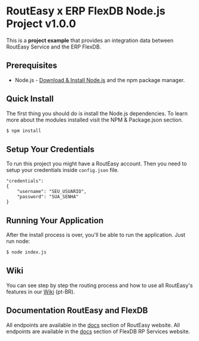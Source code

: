 # RoutEasy x ERP FlexDB Node.js Project v1.0.0
This is a **project example** that provides an integration data between RoutEasy Service and the ERP FlexDB.

## Prerequisites
* Node.js - [Download & Install Node.js](http://www.nodejs.org/download/) and the npm package manager.

## Quick Install
The first thing you should do is install the Node.js dependencies. To learn more about the modules installed visit the NPM & Package.json section.

```bash
$ npm install
```

## Setup Your Credentials
To run this project you might have a RoutEasy account. Then you need to setup your credentials inside `config.json` file.
```
"credentials":
{
    "username": "SEU_USUARIO",
    "password": "SUA_SENHA"
}
```

## Running Your Application
After the install process is over, you'll be able to run the application. Just run node:

```bash
$ node index.js
```

## Wiki
You can see step by step the routing process and how to use all RoutEasy's features in our [Wiki](https://github.com/RoutEasy/routeasy-node-project/wiki) (pt-BR).

## Documentation RoutEasy and FlexDB
All endpoints are available in the [docs](http://docs.routeasy.com.br) section of RoutEasy website.
All endpoints are available in the [docs](http://servicosflex.rpinfo.com.br:9000/v1.0/documentacao) section of FlexDB RP Services website.